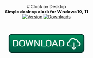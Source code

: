 <div align="center">
# Clock on Desktop
</div>
<div align=center><b>Simple desktop clock for Windows 10, 11</b><br></div>

<div align="center">
<a href="https://github.com/markovuser/Clock-on-Desktop/releases/latest"><img src="https://img.shields.io/github/v/release/markovuser/Clock-on-Desktop?style=for-the-badge&labelColor=3d3d3d&color=179962" alt="Version"></a>
<a href="https://github.com/markovuser/Clock-on-Desktop/releases"><img src="https://img.shields.io/github/downloads/markovuser/Clock-on-Desktop/total?style=for-the-badge&logo=github&color=blue" alt="Downloads"></a>

</div>
<br><br>

<div align="center">
  
[<img src="https://raw.githubusercontent.com/markovuser/Clock-on-Desktop/main/assets/download.png" width="250" alt="Download">](https://github.com/markovuser/Clock-on-Desktop/releases/latest/download/Clock.on.Desktop.setup.exe)

</div>
